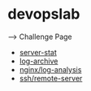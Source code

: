# devopslab

--> Challenge Page
- [server-stat](https://roadmap.sh/projects/server-stats)
- [log-archive](https://roadmap.sh/projects/log-archive-tool)
- [nginx/log-analysis](https://roadmap.sh/projects/nginx-log-analyser)
- [ssh/remote-server](https://roadmap.sh/projects/ssh-remote-server-setup)

